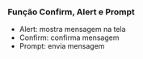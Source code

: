 

### Função Confirm, Alert e Prompt

- Alert:   mostra mensagem na tela
- Confirm: confirma mensagem
- Prompt:  envia mensagem